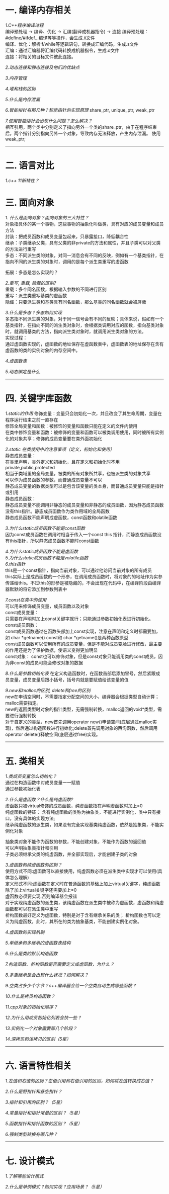 # 一. 编译内存相关
*1.C++程序编译过程*  
编译预处理 -> 编译、优化 -> 汇编(翻译成机器指令) -> 连接
编译预处理：#define/#ifdef...编译等等操作，会生成.ii文件  
编译、优化：解析if/while等逻辑语句，转换成汇编代码，生成.s文件  
汇编：通过汇编器将汇编代码转换成机器指令，生成.o文件  
连接：将相关的目标文件彼此连接。

*2.动态连接和静态连接及他们的优缺点*  



*3.内存管理*

*4.堆和栈的区别*


*5.什么是内存泄漏*


*6.智能指针有那几种？智能指针的实现原理*
share_ptr, unique_ptr, weak_ptr

*7.使用智能指针会出现什么问题？怎么解决？*  
相互引用，两个类中分别定义了指向另外一个类的share_ptr，由于在程序结束后，两个指针分别指向另外一个对象，导致内存无法释放，产生内存泄漏。
使用weak_ptr;

---
# 二. 语言对比
*1.c++ 11新特性？*


# 三. 面向对象
*1. 什么是面向对象？面向对象的三大特性？*  
对象指具体的某一个事物，这些事物的抽象化叫做类，具有对应的成员变量和成员方法  
封装：把成员函数和成员变量包起来，只暴露接口，降低耦合性  
继承：子类继承父类，具有父类的非private的方法和属性，并且子类可以对父类的方法进行重写  
多态：不同派生类的对象，对同一消息会有不同的反映，例如有一个基类指针，在指向不同的派生类的对象时，调用的是每个派生类重写的虚函数    

拓展：多态是怎么实现的？

*2.重写, 重载, 隐藏的区别?*  
重载：多个同名函数，根据输入参数的不同进行区别  
重写：派生类重写基类的虚函数  
隐藏：只要派生类和基类具有同名函数，那么基类的同名函数就会被屏蔽    

*3.什么是多态？多态如何实现*  
多态指不同派生类的对象，对于同一信号会有不同的反映；具体来说，假如有一个基类指针，在指向不同的派生类对象时，会根据类调用对应的函数，指向基类对象时，就调用基类的方法，指向派生类对象时，就调用派生类对象的方法。  
实现过程：  
通过虚函数实现的，虚函数的地址保存在虚函数表中，虚函数表的地址保存在含有虚函数的类的实例对象的内存空间中。


*4.虚函数表*


*5.动态绑定是什么*


---
# 四. 关键字库函数

*1.static的作用*
修饰变量：变量只会初始化一次，并且改变了其生命周期，变量在程序运行结束之前一直存在  
修饰全局变量和函数：被修饰的变量和函数只能在定义的文件内使用  
在类中修饰变量和函数：被修饰的变量和函数可以被类调用使用，同时被所有实例化的对象共享；修饰的成员变量要在类外面初始化  

*2.static 在类使用中的注意事项（定义，初始化和使用）*  
静态成员变量：  
在类里声明，类外定义和初始化，且在定义和初始化时不用private,public,protected  
相当于类域里的全局变量，被类的所有对象所共享，也被派生类的对象共享  
可以作为成员函数的参数，而普通成员变量不可以  
静态成员变量的数据类型可以是包含该变量的类本身，而普通成员变量只能是指针或引用  
静态成员函数：  
静态成员变量不能调用非静态的成员变量和非静态的成员函数，因为静态成员函数没有this指针。静态成员函数作为类作用域的全局函数  
静态成员函数不能声明成虚函数，const函数和olatile函数

*3.为什么static成员函数不能是const函数*  
因为const成员函数在调用时相当于传入一个const this 指针，而静态成员函数没有this指针，所以静态成员函数不能时const函数

*4.为什么static成员函数不能是虚函数*  
*5.为什么static成员函数不能是volatile函数*  
*6.this指针*  
this是一个const指针，指向当前对象，可以通过他访问当前对象的所有成员  
this实际上是成员函数的一个形参，在调用成员函数时，将对象的的地址作为实参传递给this。不过this的形参是被隐藏的，不会出现在代码中，在编译阶段由编译器默默的将它添加到参数列表中  

*7.const在类中的使用*  
可以用来修饰成员变量，成员函数以及对象  
const成员变量：  
只需要在声明时加上const关键字就行；只能通过参数初始化表进行初始化。  
const成员函数：  
const成员函数通过在函数头部加上const实现，注意在声明和定义时都需要加，如 char *getname() const和 char *getname()是两种函数原型    
const成员函数可以使用所有的成员变量，但是不能对成员变脸进行修改，最主要的作用还是为了保护数据，使语义变得更加明显  
const对象：
const也可以修饰对象，但是const对象只能调用类的const成员，因为非const的成员可能会修改对象的数据    

*8.什么是参数初始化表*
在定义构造函数时，在函数首部后添加冒号，然后紧跟成员变量，成员变量后跟小括号，括号内就是要赋值给该变量的值  

*9.new和malloc的区别, delete和free的区别*  
new在申请空间时，不需要指定分配空间的大小，编译器会根据类型自动计算；malloc需要指定。  
new的返回类型时对象的指针类型，无需强制转换，malloc返回的void*类型，需要进行强制转换  
对于自定义的类型，new首先调用operator new()申请空间(底层通过malloc实现)，然后通过构造函数进行初始化;delete首先调用对象的西沟函数，然后调用operator delete()释放空间(底层通过free)实现。

---
# 五. 类相关  
*1.类成员变量怎么初始化？*  
通过在构造函数中对成员变量一一赋值  
通过参数初始化表  

*2.什么是虚函数？什么是纯虚函数?*  
虚函数只被virtual修饰的成员函数，纯虚函数指在声明虚函数时加上=0  
纯虚函数的特征：
含有纯虚函数的类称为抽象类，不能进行实例化，类中只有接口，没有具体的实现方法;  
继承纯虚函数的派生类，如果没有完全实现基类纯虚函数，依然是抽象类，不能实例化对象  

抽象类对象不能作为函数的参数，不能创建对象，不能作为函数的返回值  
可以声明抽象类指针和引用  
子类必须继承父类的纯虚函数，并全部实现后，才能创建子类的对象  

*3.虚函数和纯虚函数的区别？*  
使用方式不同:虚函数可以直接使用，纯虚函数必须在派生类中实现才可以使用(具体怎么理解)  
定义形式不同:虚函数在定义时在普通函数的基础上加上virtual关键字，纯虚函数除了加上virtual关键字还需要加上=0  
虚函数必须要实现,否则编译器会报错  
对于实现纯虚函数的派生类，该纯虚函数在派生类中被称为虚函数，虚函数和纯虚函数都可以在派生类中重写  
析构函数最好定义为虚函数，特别是对于含有继承关系的类；
析构函数也可以定义为纯虚函数，此时，其所在的类为抽象基类，不能创建实例化对象。

*4.虚函数的实现机制*  

*5.单继承和多继承的虚函数表结构*  

*6.什么是类的默认构造函数*  

*7.构造函数、析构函数是否需要定义成虚函数，为什么？*

*8.多重继承是会出现什么状况？如何解决？*

*9.空类占多少个字节？c++编译器会给一个空类自动生成哪些函数？*  

*10.什么是拷贝构造函数？*  

*11.cpp对象的初始化顺序？*  

*12.为什么用成员初始化列表会快一些？*  

*13.实例化一个对象需要那几个阶段？*  

*14.深拷贝和浅拷贝的区别（5星）*

---
# 六. 语言特性相关  

*1.左值和右值的区别？左值引用和右值引用的区别，如何将左值转换成右值？*

*2.什么是野指针和悬空指针？*  

*3.指针和引用的区别？（5星）*  

*4.常量指针和指针常量的区别？（5星）*

*5.函数指针和指针函数的区别？（5星）*

*6.强制类型转换有哪几种？*  

---
# 七. 设计模式

*1.了解哪些设计模式*

*2.什么是单例模式？如何实现？应用场景？（5星）*
